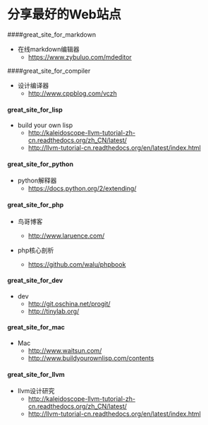 # 分享最好的Web站点



####great_site_for_markdown

* 在线markdown编辑器 
	- https://www.zybuluo.com/mdeditor

####great_site_for_compiler

* 设计编译器
	- http://www.cppblog.com/vczh

#### great_site_for_lisp

* build your own lisp
	- http://kaleidoscope-llvm-tutorial-zh-cn.readthedocs.org/zh_CN/latest/
	- http://llvm-tutorial-cn.readthedocs.org/en/latest/index.html


#### great_site_for_python

* python解释器
	- https://docs.python.org/2/extending/

#### great_site_for_php

* 鸟哥博客
	- http://www.laruence.com/

* php核心剖析
	- https://github.com/walu/phpbook

#### great_site_for_dev

* dev
	- http://git.oschina.net/progit/
	- http://tinylab.org/


#### great_site_for_mac

* Mac
	- http://www.waitsun.com/
	- http://www.buildyourownlisp.com/contents

#### great_site_for_llvm

* llvm设计研究
	- http://kaleidoscope-llvm-tutorial-zh-cn.readthedocs.org/zh_CN/latest/
	- http://llvm-tutorial-cn.readthedocs.org/en/latest/index.html
